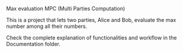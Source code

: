 Max evaluation MPC (Multi Parties Computation)

This is a project that lets two parties, Alice and Bob, evaluate the max number among all their numbers.

Check the complete explanation of functionalities and workflow in the Documentation folder.
